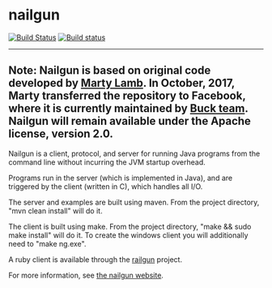 nailgun
=======

[![Build Status](https://travis-ci.org/facebook/nailgun.svg)](https://travis-ci.org/facebook/nailgun) [![Build status](https://ci.appveyor.com/api/projects/status/n6pdvjtv8rxsj3tv?svg=true)](https://ci.appveyor.com/project/Facebook/nailgun/branch/master)

---
**Note:**  Nailgun is based on original code developed by <a href="http://martylamb.com/">Marty Lamb</a>.
In October, 2017, Marty transferred the repository to Facebook, where it is currently
maintained by <a href="https://buckbuild.com/">Buck team</a>. Nailgun will remain available under the Apache license, version 2.0.
---

Nailgun is a client, protocol, and server for running Java programs from
the command line without incurring the JVM startup overhead.

Programs run in the server (which is implemented in Java), and are 
triggered by the client (written in C), which handles all I/O.

The server and examples are built using maven.  From the project directory,
"mvn clean install" will do it.

The client is built using make.  From the project directory, 
"make && sudo make install" will do it.  To create the windows client
you will additionally need to "make ng.exe".

A ruby client is available through the [railgun](https://github.com/timuralp/railgun) project.

For more information, see [the nailgun website](https://github.com/facebook/nailgun).


